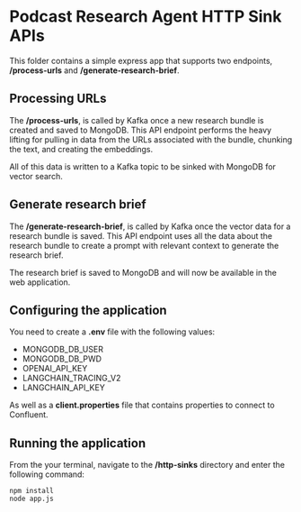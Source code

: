 # Podcast Research Agent HTTP Sink APIs

This folder contains a simple express app that supports two endpoints, **/process-urls**
and **/generate-research-brief**.

## Processing URLs

The **/process-urls**, is called by Kafka once a new research bundle is created and saved
to MongoDB. This API endpoint performs the heavy lifting for pulling in data from the URLs associated
with the bundle, chunking the text, and creating the embeddings.

All of this data is written to a Kafka topic to be sinked with MongoDB for vector search.

## Generate research brief

The **/generate-research-brief**, is called by Kafka once the vector data for a research bundle
is saved. This API endpoint uses all the data about the research bundle to create a prompt with
relevant context to generate the research brief.

The research brief is saved to MongoDB and will now be available in the web application.

## Configuring the application

You need to create a **.env** file with the following values:
* MONGODB_DB_USER
* MONGODB_DB_PWD
* OPENAI_API_KEY
* LANGCHAIN_TRACING_V2
* LANGCHAIN_API_KEY

As well as a **client.properties** file that contains properties to connect to Confluent.

## Running the application

From the your terminal, navigate to the **/http-sinks** directory and enter the following command:

```shell
npm install
node app.js
```